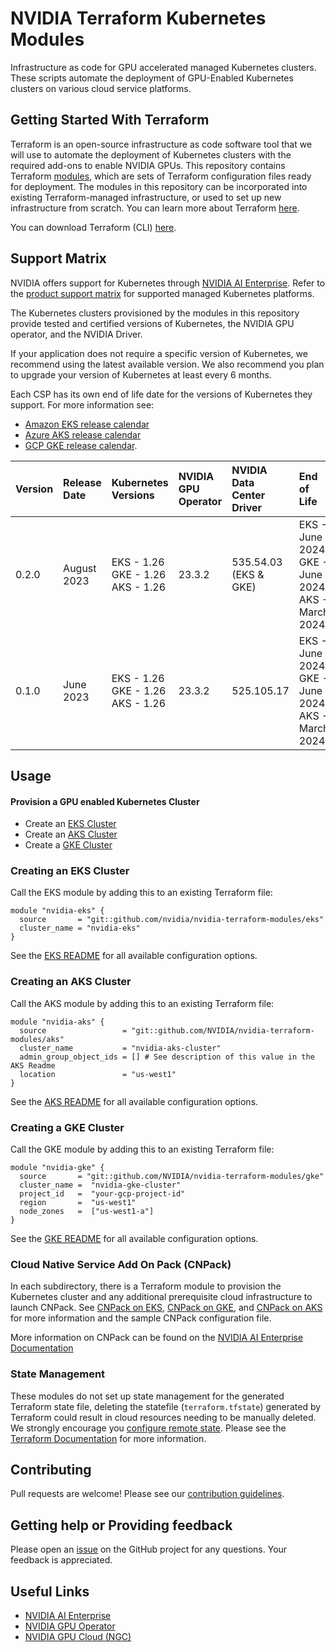 # NVIDIA Terraform Kubernetes Modules

Infrastructure as code for GPU accelerated managed Kubernetes clusters. These scripts automate the deployment of GPU-Enabled Kubernetes clusters on various cloud service platforms.

## Getting Started With Terraform

Terraform is an open-source infrastructure as code software tool that we will use to automate the deployment of Kubernetes clusters with the required add-ons to enable NVIDIA GPUs. This repository contains Terraform [modules](https://developer.hashicorp.com/terraform/tutorials/modules/module), which are sets of Terraform configuration files ready for deployment. The modules in this repository can be incorporated into existing Terraform-managed infrastructure, or used to set up new infrastructure from scratch. You can learn more about Terraform [here](https://developer.hashicorp.com/terraform/tutorials/aws-get-started/infrastructure-as-code).

You can download Terraform (CLI) [here](https://developer.hashicorp.com/terraform/downloads).

## Support Matrix

NVIDIA offers support for Kubernetes through [NVIDIA AI Enterprise](https://www.nvidia.com/en-us/data-center/products/ai-enterprise/). Refer to the [product support matrix](https://docs.nvidia.com/ai-enterprise/latest/product-support-matrix/index.html#nvaie-supported-cloud-services) for supported managed Kubernetes platforms.

The Kubernetes clusters provisioned by the modules in this repository provide tested and certified versions of Kubernetes, the NVIDIA GPU operator, and the NVIDIA Driver.

If your application does not require a specific version of Kubernetes, we recommend using the latest available version. We also recommend you plan to upgrade your version of Kubernetes at least every 6 months.

Each CSP has its own end of life date for the versions of Kubernetes they support. For more information see: 

- [Amazon EKS release calendar](https://docs.aws.amazon.com/eks/latest/userguide/kubernetes-versions.html#kubernetes-release-calendar)
- [Azure AKS release calendar](https://learn.microsoft.com/en-us/azure/aks/supported-kubernetes-versions?tabs=azure-cli#aks-kubernetes-release-calendar) 
- [GCP GKE release calendar](https://cloud.google.com/kubernetes-engine/docs/release-schedule#schedule_for_static_no-channel_versions).

| Version | Release Date  | Kubernetes Versions                         | NVIDIA GPU Operator | NVIDIA Data Center Driver | End of Life |
| :---    |    :---       | :---                                        | :---                | :---                      | :--- |
| 0.2.0     | August 2023     | EKS -  1.26 <br> GKE - 1.26 <br> AKS - 1.26 | 23.3.2     | 535.54.03  (EKS & GKE)              | EKS - June 2024 <br> GKE - June 2024  <br> AKS - March 2024 |
| 0.1.0     | June 2023     | EKS -  1.26 <br> GKE - 1.26 <br> AKS - 1.26 | 23.3.2              | 525.105.17                | EKS - June 2024 <br> GKE - June 2024  <br> AKS - March 2024 |


## Usage


#### Provision a GPU enabled Kubernetes Cluster
- Create an [EKS Cluster](./eks/README.md)
- Create an [AKS Cluster](./aks/README.md)
- Create a [GKE Cluster](./gke/README.md)


### Creating an EKS Cluster
Call the EKS module by adding this to an existing Terraform file:

```hcl
module "nvidia-eks" {
  source       = "git::github.com/nvidia/nvidia-terraform-modules/eks" 
  cluster_name = "nvidia-eks"
}
```
See the [EKS README](./eks/README.md) for all available configuration options.


### Creating an AKS Cluster

Call the AKS module by adding this to an existing Terraform file:


```hcl
module "nvidia-aks" {
  source                 = "git::github.com/NVIDIA/nvidia-terraform-modules/aks" 
  cluster_name           = "nvidia-aks-cluster"
  admin_group_object_ids = [] # See description of this value in the AKS Readme
  location               = "us-west1"
}
```
See the [AKS README](./aks/README.md) for all available configuration options.

### Creating a GKE Cluster

Call the GKE module by adding this to an existing Terraform file:

```hcl
module "nvidia-gke" {
  source       = "git::github.com/NVIDIA/nvidia-terraform-modules/gke" 
  cluster_name =  "nvidia-gke-cluster"
  project_id   =  "your-gcp-project-id"
  region       =  "us-west1"     
  node_zones   =  ["us-west1-a"]
}
```
See the [GKE README](./gke/README.md) for all available configuration options.

### Cloud Native Service Add On Pack (CNPack)
In each subdirectory, there is a Terraform module to provision the Kubernetes cluster and any additional prerequisite cloud infrastructure to launch CNPack. 
See [CNPack on EKS](./eks/examples/cnpack/), [CNPack on GKE](./gke/examples/cnpack/), and [CNPack on AKS](./aks/examples/cnpack/) for more information and the sample CNPack configuration file.

More information on CNPack can be found on the [NVIDIA AI Enterprise Documentation](https://docs.nvidia.com/ai-enterprise/deployment-guide-cloud-native-service-add-on-pack/0.1.0/cns-deployment.html)


### State Management
These modules do not set up state management for the generated Terraform state file, deleting the statefile (`terraform.tfstate`) generated by Terraform could result in cloud resources needing to be manually deleted. We strongly encourage you [configure remote state](https://developer.hashicorp.com/terraform/language/state/remote).
Please see the [Terraform Documentation](https://developer.hashicorp.com/terraform/language/state) for more information.

## Contributing

Pull requests are welcome! Please see our [contribution guidelines](./CONTRIBUTING.md).

## Getting help or Providing feedback

Please open an [issue](https://github.com/NVIDIA/nvidia-terraform-modules/issues) on the GitHub project for any questions. Your feedback is appreciated.


## Useful Links
- [NVIDIA AI Enterprise](https://www.nvidia.com/en-us/data-center/products/ai-enterprise/)
- [NVIDIA GPU Operator](https://docs.nvidia.com/datacenter/cloud-native/gpu-operator/overview.html)
- [NVIDIA GPU Cloud (NGC)](https://catalog.ngc.nvidia.com/)
